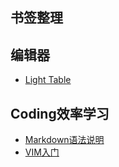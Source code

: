 书签整理
---
## 编辑器
- [Light Table](http://lighttable.com/)

## Coding效率学习
- [Markdown语法说明](http://wowubuntu.com/markdown/)
- [VIM入门](https://www.zybuluo.com/Rico/note/19239)